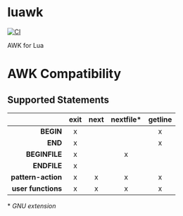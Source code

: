 # luawk

[![CI](https://github.com/goregath/luawk/actions/workflows/ci.yml/badge.svg)](https://github.com/goregath/luawk/actions/workflows/ci.yml)

AWK for Lua

# AWK Compatibility

## Supported Statements

|                    | **exit** | **next** | **nextfile\*** | **getline** |
|-------------------:|:--------:|:--------:|:--------------:|:-----------:|
|          **BEGIN** |     x    |          |                |      x      |
|            **END** |     x    |          |                |      x      |
|      **BEGINFILE** |     x    |          |        x       |             |
|        **ENDFILE** |     x    |          |                |             |
| **pattern-action** |     x    |     x    |        x       |      x      |
| **user functions** |     x    |     x    |        x       |      x      |

\* *GNU extension*
